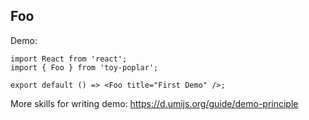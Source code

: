 
## Foo

Demo:

```tsx
import React from 'react';
import { Foo } from 'toy-poplar';

export default () => <Foo title="First Demo" />;
```

More skills for writing demo: https://d.umijs.org/guide/demo-principle
